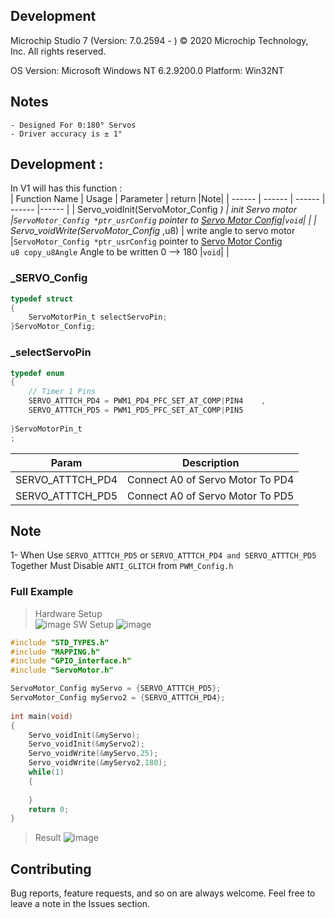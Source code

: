 ## Development
Microchip Studio 7 (Version: 7.0.2594 - )
© 2020 Microchip Technology, Inc.
All rights reserved.


OS Version: Microsoft Windows NT 6.2.9200.0
Platform: Win32NT
## Notes
	- Designed For 0:180° Servos 
	- Driver accuracy is ± 1° 
	
## Development :  
In V1 will has this function :  
| Function Name | Usage |  Parameter | return |Note|
| ------ | ------ |  ------ |  ------ |------ |
| Servo_voidInit(ServoMotor_Config *)  | init Servo motor |`ServoMotor_Config *ptr_usrConfig` pointer to <a href="#_SERVO_Config">Servo Motor Config</a>|`void`| |
| Servo_voidWrite(ServoMotor_Config* ,u8)  | write angle to servo motor |`ServoMotor_Config *ptr_usrConfig` pointer to <a href="#_SERVO_Config">Servo Motor Config</a><br/> `u8 copy_u8Angle` Angle to be written 0 --> 180 |`void`| |


### _SERVO_Config
```c
typedef struct
{
	ServoMotorPin_t selectServoPin;
}ServoMotor_Config;

```
### _selectServoPin
```c
typedef enum
{	
	// Timer 1 Pins
	SERVO_ATTTCH_PD4 = PWM1_PD4_PFC_SET_AT_COMP|PIN4 	,
	SERVO_ATTTCH_PD5 = PWM1_PD5_PFC_SET_AT_COMP|PIN5
	
}ServoMotorPin_t  
; 
```
| Param	| Description |
|------|--------------|
|SERVO_ATTTCH_PD4 | Connect A0 of Servo Motor To PD4 | 
|SERVO_ATTTCH_PD5 | Connect A0 of Servo Motor To PD5 |

## Note
1- When Use `SERVO_ATTTCH_PD5` or `SERVO_ATTTCH_PD4 and SERVO_ATTTCH_PD5` Together Must Disable `ANTI_GLITCH` from `PWM_Config.h`

### Full Example  
> Hardware Setup  
![image](https://drive.google.com/uc?export=download&id=1mfCEh4Gd--6RWDu7s65zpVxUAHCkk9qP)
>SW Setup
![image](https://drive.google.com/uc?export=download&id=1f92xqejsPLwy5q0ALmFVb1ZqKwx7G2KW)
```c
#include "STD_TYPES.h"
#include "MAPPING.h"
#include "GPIO_interface.h"
#include "ServoMotor.h"

ServoMotor_Config myServo = {SERVO_ATTTCH_PD5};
ServoMotor_Config myServo2 = {SERVO_ATTTCH_PD4};
	
int main(void)
{
	Servo_voidInit(&myServo);
	Servo_voidInit(&myServo2);
	Servo_voidWrite(&myServo,25);
	Servo_voidWrite(&myServo2,180);
    while(1)
    {
        
    }
    return 0;
}
```
> Result
![image](https://drive.google.com/uc?export=download&id=1BEf-tToE656fIK0l-RpKznoHetI2DJQK)



## Contributing  
Bug reports, feature requests, and so on are always welcome. Feel free to leave a note in the Issues section.

